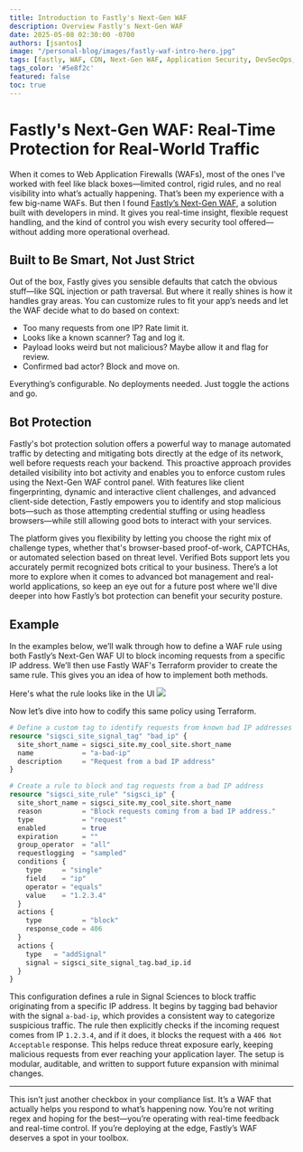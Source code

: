```yaml
---
title: Introduction to Fastly's Next-Gen WAF
description: Overview Fastly's Next-Gen WAF
date: 2025-05-08 02:30:00 -0700
authors: [jsantos]
image: "/personal-blog/images/fastly-waf-intro-hero.jpg"
tags: [fastly, WAF, CDN, Next-Gen WAF, Application Security, DevSecOps, Bot Protection, Site Reliability Engineering, Terraform, Infrastructure as Code, IAC]
tags_color: '#5e8f2c'
featured: false
toc: true
---
```

# Fastly's Next-Gen WAF: Real-Time Protection for Real-World Traffic

When it comes to Web Application Firewalls (WAFs), most of the ones I've worked with feel like black boxes—limited control, rigid rules, and no real visibility into what’s actually happening. That’s been my experience with a few big-name WAFs. But then I found [Fastly’s Next-Gen WAF](https://docs.fastly.com/en/ngwaf/), a solution built with developers in mind. It gives you real-time insight, flexible request handling, and the kind of control you wish every security tool offered—without adding more operational overhead.

## Built to Be Smart, Not Just Strict

Out of the box, Fastly gives you sensible defaults that catch the obvious stuff—like SQL injection or path traversal. But where it really shines is how it handles gray areas. You can customize rules to fit your app’s needs and let the WAF decide what to do based on context:

- Too many requests from one IP? Rate limit it.
- Looks like a known scanner? Tag and log it.
- Payload looks weird but not malicious? Maybe allow it and flag for review.
- Confirmed bad actor? Block and move on.

Everything’s configurable. No deployments needed. Just toggle the actions and go.

## Bot Protection

Fastly's bot protection solution offers a powerful way to manage automated traffic by detecting and mitigating bots directly at the edge of its network, well before requests reach your backend. This proactive approach provides detailed visibility into bot activity and enables you to enforce custom rules using the Next-Gen WAF control panel. With features like client fingerprinting, dynamic and interactive client challenges, and advanced client-side detection, Fastly empowers you to identify and stop malicious bots—such as those attempting credential stuffing or using headless browsers—while still allowing good bots to interact with your services.

The platform gives you flexibility by letting you choose the right mix of challenge types, whether that's browser-based proof-of-work, CAPTCHAs, or automated selection based on threat level. Verified Bots support lets you accurately permit recognized bots critical to your business. There’s a lot more to explore when it comes to advanced bot management and real-world applications, so keep an eye out for a future post where we'll dive deeper into how Fastly’s bot protection can benefit your security posture.

## Example 

In the examples below, we’ll walk through how to define a WAF rule using both Fastly’s Next-Gen WAF UI to block incoming requests from a specific IP address. We’ll then use Fastly WAF's Terraform provider to create the same rule. This gives you an idea of how to implement both methods. 

Here's what the rule looks like in the UI
![](/personal-blog/images/fastly-waf-intro-example-rule.jpg)

Now let’s dive into how to codify this same policy using Terraform.
```terraform
# Define a custom tag to identify requests from known bad IP addresses
resource "sigsci_site_signal_tag" "bad_ip" {  
  site_short_name = sigsci_site.my_cool_site.short_name  
  name            = "a-bad-ip"  
  description     = "Request from a bad IP address"  
}

# Create a rule to block and tag requests from a bad IP address
resource "sigsci_site_rule" "sigsci_ip" {  
  site_short_name = sigsci_site.my_cool_site.short_name  
  reason          = "Block requests coming from a bad IP address."  
  type            = "request"  
  enabled         = true  
  expiration      = ""  
  group_operator  = "all"  
  requestlogging  = "sampled"
  conditions {
    type     = "single"
    field    = "ip"
    operator = "equals"
    value    = "1.2.3.4"
  }
  actions { 
    type          = "block"  
    response_code = 406  
  }
  actions {
    type   = "addSignal"
    signal = sigsci_site_signal_tag.bad_ip.id
  }
}
```
This configuration defines a rule in Signal Sciences to block traffic originating from a specific IP address. It begins by tagging bad behavior with the signal `a-bad-ip`, which provides a consistent way to categorize suspicious traffic. The rule then explicitly checks if the incoming request comes from IP `1.2.3.4`, and if it does, it blocks the request with a `406 Not Acceptable` response. This helps reduce threat exposure early, keeping malicious requests from ever reaching your application layer. The setup is modular, auditable, and written to support future expansion with minimal changes.

---

This isn’t just another checkbox in your compliance list. It’s a WAF that actually helps you respond to what’s happening now. You’re not writing regex and hoping for the best—you’re operating with real-time feedback and real-time control. If you’re deploying at the edge, Fastly’s WAF deserves a spot in your toolbox.